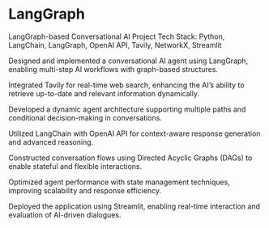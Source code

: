 # LangGraph
LangGraph-based Conversational AI Project
Tech Stack: Python, LangChain, LangGraph, OpenAI API, Tavily, NetworkX, Streamlit

Designed and implemented a conversational AI agent using LangGraph, enabling multi-step AI workflows with graph-based structures.

Integrated Tavily for real-time web search, enhancing the AI’s ability to retrieve up-to-date and relevant information dynamically.

Developed a dynamic agent architecture supporting multiple paths and conditional decision-making in conversations.

Utilized LangChain with OpenAI API for context-aware response generation and advanced reasoning.

Constructed conversation flows using Directed Acyclic Graphs (DAGs) to enable stateful and flexible interactions.

Optimized agent performance with state management techniques, improving scalability and response efficiency.

Deployed the application using Streamlit, enabling real-time interaction and evaluation of AI-driven dialogues.
